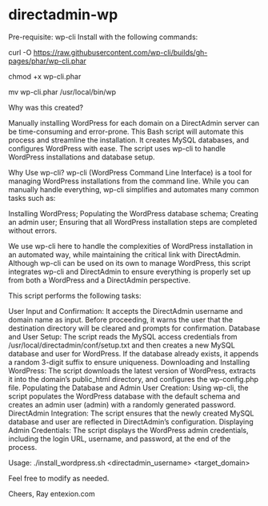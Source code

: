 # directadmin-wp

Pre-requisite: wp-cli
Install with the following commands:

curl -O https://raw.githubusercontent.com/wp-cli/builds/gh-pages/phar/wp-cli.phar

chmod +x wp-cli.phar

mv wp-cli.phar /usr/local/bin/wp

Why was this created?

Manually installing WordPress for each domain on a DirectAdmin server can be time-consuming and error-prone. This Bash script will automate this process and streamline the installation. It creates MySQL databases, and configures WordPress with ease. The script uses wp-cli to handle WordPress installations and database setup.

Why Use wp-cli?
wp-cli (WordPress Command Line Interface) is a tool for managing WordPress installations from the command line. While you can manually handle everything, wp-cli simplifies and automates many common tasks such as:

Installing WordPress;
Populating the WordPress database schema;
Creating an admin user;
Ensuring that all WordPress installation steps are completed without errors.

We use wp-cli here to handle the complexities of WordPress installation in an automated way, while maintaining the critical link with DirectAdmin. Although wp-cli can be used on its own to manage WordPress, this script integrates wp-cli and DirectAdmin to ensure everything is properly set up from both a WordPress and a DirectAdmin perspective.

This script performs the following tasks:

User Input and Confirmation: It accepts the DirectAdmin username and domain name as input. Before proceeding, it warns the user that the destination directory will be cleared and prompts for confirmation.
Database and User Setup: The script reads the MySQL access credentials from /usr/local/directadmin/conf/setup.txt and then creates a new MySQL database and user for WordPress. If the database already exists, it appends a random 3-digit suffix to ensure uniqueness.
Downloading and Installing WordPress: The script downloads the latest version of WordPress, extracts it into the domain’s public_html directory, and configures the wp-config.php file.
Populating the Database and Admin User Creation: Using wp-cli, the script populates the WordPress database with the default schema and creates an admin user (admin) with a randomly generated password.
DirectAdmin Integration: The script ensures that the newly created MySQL database and user are reflected in DirectAdmin’s configuration.
Displaying Admin Credentials: The script displays the WordPress admin credentials, including the login URL, username, and password, at the end of the process.

Usage: ./install_wordpress.sh <directadmin_username> <target_domain>

Feel free to modify as needed.

Cheers,
Ray
entexion.com
